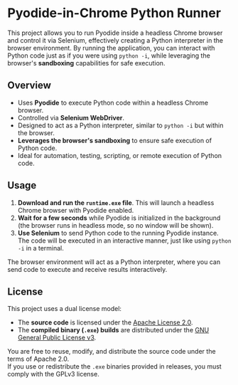# Pyodide-in-Chrome Python Runner

This project allows you to run Pyodide inside a headless Chrome browser and control it via Selenium, effectively creating a Python interpreter in the browser environment. By running the application, you can interact with Python code just as if you were using `python -i`, while leveraging the browser's **sandboxing** capabilities for safe execution.

## Overview

- Uses **Pyodide** to execute Python code within a headless Chrome browser.
- Controlled via **Selenium WebDriver**.
- Designed to act as a Python interpreter, similar to `python -i` but within the browser.
- **Leverages the browser's sandboxing** to ensure safe execution of Python code.
- Ideal for automation, testing, scripting, or remote execution of Python code.

## Usage

1. **Download and run the `runtime.exe` file**. This will launch a headless Chrome browser with Pyodide enabled.
2. **Wait for a few seconds** while Pyodide is initialized in the background (the browser runs in headless mode, so no window will be shown).
3. **Use Selenium** to send Python code to the running Pyodide instance. The code will be executed in an interactive manner, just like using `python -i` in a terminal.

The browser environment will act as a Python interpreter, where you can send code to execute and receive results interactively.

## License

This project uses a dual license model:

- The **source code** is licensed under the [Apache License 2.0](./LICENSE).
- The **compiled binary (`.exe`) builds** are distributed under the [GNU General Public License v3](./dist/LICENSE-GPLv3.txt).

You are free to reuse, modify, and distribute the source code under the terms of Apache 2.0.  
If you use or redistribute the `.exe` binaries provided in releases, you must comply with the GPLv3 license.

